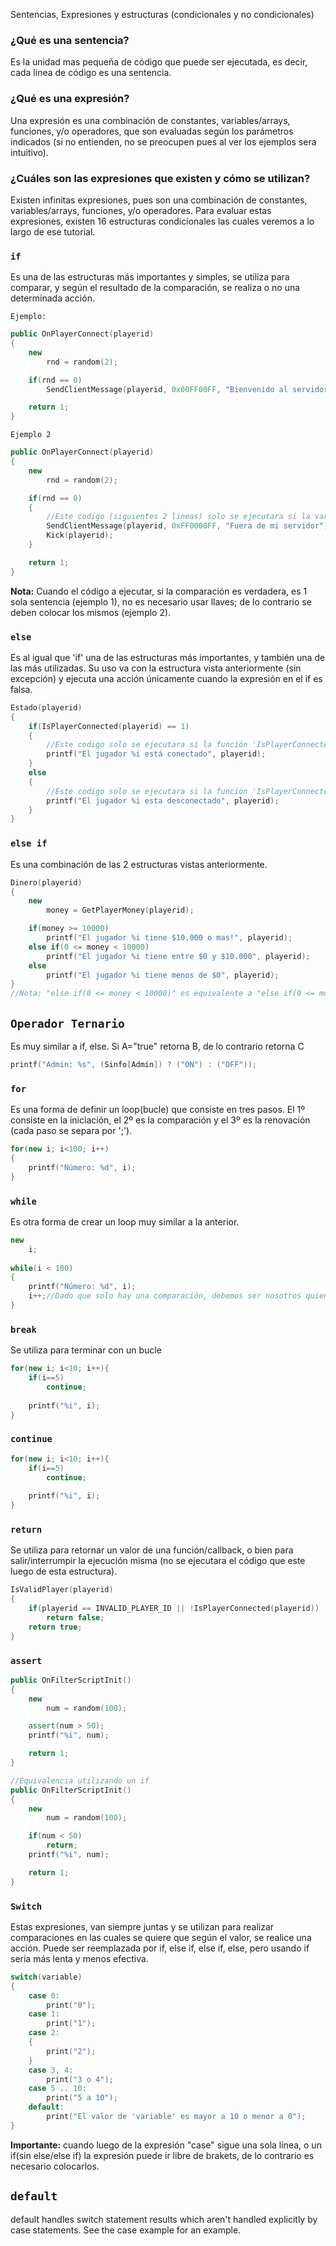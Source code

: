 Sentencias, Expresiones y estructuras (condicionales y no condicionales)

### ¿Qué es una sentencia?
Es la unidad mas pequeña de código que puede ser ejecutada, es decir, cada linea de código es una sentencia.

### ¿Qué es una expresión?
Una expresión es una combinación de constantes, variables/arrays, funciones, y/o operadores, que son evaluadas según los parámetros indicados (si no entienden, no se preocupen pues al ver los ejemplos sera intuitivo).

### ¿Cuáles son las expresiones que existen y cómo se utilizan?
Existen infinitas expresiones, pues son una combinación de constantes, variables/arrays, funciones, y/o operadores. Para evaluar estas expresiones, existen 16 estructuras condicionales las cuales veremos a lo largo de ese tutorial.

### ``if``
Es una de las estructuras más importantes y simples, se utiliza para comparar, y según el resultado de la comparación, se realiza o no una determinada acción.

``Ejemplo:``
```cpp
public OnPlayerConnect(playerid)
{
    new
        rnd = random(2);

    if(rnd == 0)
        SendClientMessage(playerid, 0x00FF00FF, "Bienvenido al servidor");//Este código solo se ejecutara si la variable 'rnd' es igual a 0

    return 1;
}
```

``Ejemplo 2``
```cpp
public OnPlayerConnect(playerid)
{
    new
        rnd = random(2);

    if(rnd == 0)
    {
        //Este codigo (siguientes 2 lineas) solo se ejecutara si la variable 'rnd' es igual a 0
        SendClientMessage(playerid, 0xFF0000FF, "Fuera de mi servidor");
        Kick(playerid);
    }

    return 1;
}
```

**Nota:** Cuando el código a ejecutar, si la comparación es verdadera, es 1 sola sentencia (ejemplo 1), no es necesario usar llaves; de lo contrario se deben colocar los mismos (ejemplo 2).

### ``else``
Es al igual que 'if' una de las estructuras más importantes, y también una de las más utilizadas. Su uso va con la estructura vista anteriormente (sin excepción) y ejecuta una acción únicamente cuando la expresión en el if es falsa.
```cpp
Estado(playerid)
{
    if(IsPlayerConnected(playerid) == 1)
    {
        //Este codigo solo se ejecutara si la función 'IsPlayerConnected' retorna el valor 1 (el jugador cuyo id es el valor de la variable 'playerid' esta conectado).
        printf("El jugador %i está conectado", playerid);
    }
    else
    {
        //Este codigo solo se ejecutara si la función 'IsPlayerConnected' retorna el valor 0 (el jugador cuyo id es el valor de la variable 'playerid' esta desconectado).
        printf("El jugador %i esta desconectado", playerid);
    }
}
```

### ``else if``
Es una combinación de las 2 estructuras vistas anteriormente.
```cpp
Dinero(playerid)
{
    new
        money = GetPlayerMoney(playerid);

    if(money >= 10000)
        printf("El jugador %i tiene $10.000 o mas!", playerid);
    else if(0 <= money < 10000)
        printf("El jugador %i tiene entre $0 y $10.000", playerid);
    else
        printf("El jugador %i tiene menos de $0", playerid);
}
//Nota: "else if(0 <= money < 10000)" es equivalente a "else if(0 <= money && money < 10000)"
```

## ``Operador Ternario``
Es muy similar a if, else. Si A="true" retorna B, de lo contrario retorna C
```cpp
printf("Admin: %s", (Sinfo[Admin]) ? ("ON") : ("OFF"));
```
### ``for``
Es una forma de definir un loop(bucle) que consiste en tres pasos. El 1º consiste en la iniciación, el 2º es la comparación y el 3º es la renovación (cada paso se separa por ';').
```cpp
for(new i; i<100; i++)  
{  
    printf("Número: %d", i);  
}
```

### ``while``
Es otra forma de crear un loop muy similar a la anterior.
```cpp
new  
    i;  
  
while(i < 100)  
{  
    printf("Número: %d", i);  
    i++;//Dado que solo hay una comparación, debemos ser nosotros quienes modifiquemos el valor del contador  
}
```

### ``break``
Se utiliza para terminar con un bucle
```cpp
for(new i; i<10; i++){  
    if(i==5)  
        continue;  
  
    printf("%i", i);  
}
```
### ``continue``
```cpp
for(new i; i<10; i++){  
    if(i==5)  
        continue;  
  
    printf("%i", i);  
}
```

### ``return``
Se utiliza para retornar un valor de una función/callback, o bien para salir/interrumpir la ejecución misma (no se ejecutara el código que este luego de esta estructura).
```cpp
IsValidPlayer(playerid)  
{  
    if(playerid == INVALID_PLAYER_ID || !IsPlayerConnected(playerid))  
        return false;  
    return true;  
}
```
### ``assert``
```cpp
public OnFilterScriptInit()
{
    new
        num = random(100);

    assert(num > 50);
    printf("%i", num);

    return 1;
}

//Equivalencia utilizando un if
public OnFilterScriptInit()
{
    new
        num = random(100);

    if(num < 50)
        return;
    printf("%i", num);

    return 1;
}
```


### ``Switch``
Estas expresiones, van siempre juntas y se utilizan para realizar comparaciones en las cuales se quiere que según el valor, se realice una acción. Puede ser reemplazada por if, else if, else if, else, pero usando if sería más lenta y menos efectiva.

```cpp
switch(variable)  
{  
    case 0:  
        print("0");  
    case 1:  
        print("1");  
    case 2:  
    {  
        print("2");  
    }  
    case 3, 4:  
        print("3 o 4");  
    case 5 .. 10:  
        print("5 a 10");  
    default:  
        print("El valor de 'variable' es mayor a 10 o menor a 0");  
}
```
**Importante:** cuando luego de la expresión "case" sigue una sola línea, o un if(sin else/else if) la expresión puede ir libre de brakets, de lo contrario es necesario colocarlos.

## `default`

default handles switch statement results which aren't handled explicitly by case statements. See the case example for an example.
